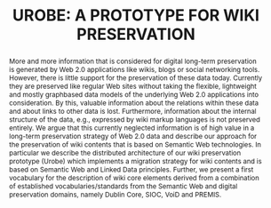---
abstract: 'More and more information that is considered for digital

  long-term preservation is generated by Web 2.0 applications

  like wikis, blogs or social networking tools. However,

  there is little support for the preservation of these data today.

  Currently they are preserved like regular Web sites

  without taking the flexible, lightweight and mostly graphbased

  data models of the underlying Web 2.0 applications

  into consideration. By this, valuable information about the

  relations within these data and about links to other data is

  lost. Furthermore, information about the internal structure

  of the data, e.g., expressed by wiki markup languages is

  not preserved entirely.

  We argue that this currently neglected information is

  of high value in a long-term preservation strategy of Web

  2.0 data and describe our approach for the preservation

  of wiki contents that is based on Semantic Web technologies.

  In particular we describe the distributed architecture

  of our wiki preservation prototype (Urobe) which implements

  a migration strategy for wiki contents and is based

  on Semantic Web and Linked Data principles. Further,

  we present a first vocabulary for the description of wiki

  core elements derived from a combination of established

  vocabularies/standards from the Semantic Web and digital

  preservation domains, namely Dublin Core, SIOC, VoiD

  and PREMIS.'
creators:
- Popitsch, Niko
- Mosser, Robert
- Philipp, Wolfgang
date: null
document_url: https://services.phaidra.univie.ac.at/api/object/o:185508/download
grand_parent: iPRES
institutions: []
keywords: []
landing_page_url: https://phaidra.univie.ac.at/o:185508
language: eng
layout: publication
license: CC BY-SA 2.0 AT
notes_url: null
parent: iPRES 2010
presentation_url: null
publication_type: paper
size: 777595
source_name: iPRES
title: 'UROBE: A PROTOTYPE FOR WIKI PRESERVATION'
year: 2010
---